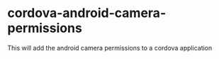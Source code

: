 # cordova-android-camera-permissions
This will add the android camera permissions to a cordova application
